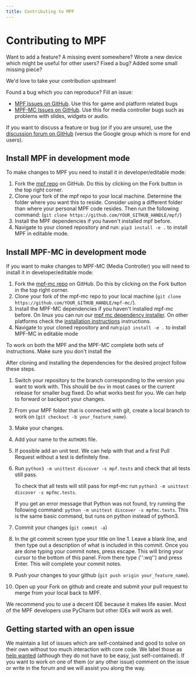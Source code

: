 ```yaml
---
title: Contributing to MPF
---
```


# Contributing to MPF

Want to add a feature? A missing event somewhere? Wrote a new device
which might be useful for other users? Fixed a bug? Added some small
missing piece?

We'd love to take your contribution upstream!

Found a bug which you can reproduce? Fill an issue:

* [MPF Issues on GitHub](https://github.com/missionpinball/mpf/issues). Use this for game and platform related bugs
* [MPF-MC Issues on GitHub](https://github.com/missionpinball/mpf-mc/issues). Use this for media controller bugs such as problems with slides, widgets or audio.

If you want to discuss a feature or bug (or if you are unsure), use the
[discussion forum on GitHub](https://github.com/orgs/missionpinball/discussions)
(versus the Google group which is more for end users).

## Install MPF in development mode

To make changes to MPF you need to install it in developer/editable
mode:

1.  Fork the [mpf repo](https://github.com/missionpinball/mpf/) on
    GitHub. Do this by clicking on the Fork button in the top right
    corner.
2.  Clone your fork of the mpf repo to your local machine. Determine the
    folder where you want this to reside. Consider using a different
    folder than where your personal MPF code resides. Then run the
    following command:
    (`git clone https://github.com/YOUR_GITHUB_HANDLE/mpf/`)
3.  Install the MPF dependencies if you haven't installed mpf before.
4.  Navigate to your cloned repository and run:
    `pip3 install -e .` to install MPF in editable mode.

## Install MPF-MC in development mode

If you want to make changes to MPF-MC (Media Controller) you will need
to install it in developer/editable mode:

1.  Fork the [mpf-mc repo](https://github.com/missionpinball/mpf-mc/) on
    GitHub. Do this by clicking on the Fork button in the top right
    corner.
2.  Clone your fork of the mpf-mc repo to your local machine
    (`git clone https://github.com/YOUR_GITHUB_HANDLE/mpf-mc/`).
3.  Install the MPF-MC dependencies if you haven't installed mpf-mc
    before. On linux you can run our [mpf mc dependency
    installer](https://raw.githubusercontent.com/missionpinball/mpf-debian-installer/dev/install-mc-dependencies).
    On other platforms check the
    [installation instructions](../install/index.md) instructions.
4.  Navigate to your cloned repository and run:`pip3 install -e .` to
    install MPF-MC in editable mode

To work on both the MPF and the MPF-MC complete both sets of
instructions. Make sure you don't install the

After cloning and installing the dependencies for the desired project
follow these steps.

1.  Switch your repository to the branch corresponding to the version
    you want to work with. This should be `dev` in most cases or the
    current release for smaller bug fixed. Do what works best for you.
    We can help to forward or backport your changes.

2.  From your MPF folder that is connected with git, create a local
    branch to work on (`git checkout -b your_feature_name`).

3.  Make your changes.

4.  Add your name to the `AUTHORS` file.

5.  If possible add an unit test. We can help with that and a first Pull
    Request without a test is definitely fine.

6.  Run `python3 -m unittest discover -s mpf.tests` and check that all
    tests still pass.

    To check that all tests will still pass for mpf-mc run
    `python3 -m unittest discover -s mpfmc.tests`.

    If you get an error message that Python was not found, try running
    the following command: `python -m unittest discover -s mpfmc.tests`.
    This is the same basic command, but runs on python instead of
    python3.

7.  Commit your changes (`git commit -a`)

8.  In the git commit screen type your title on line 1. Leave a blank
    line, and then type out a description of what is included in this
    commit. Once you are done typing your commit notes, press escape.
    This will bring your cursor to the bottom of this panel. From there
    type ('':wq'') and press Enter. This will complete your commit
    notes.

9.  Push your changes to your github
    (`git push origin your_feature_name`).

10. Open up your Fork on github and create and submit your pull request
    to merge from your local back to MPF.

We recommend you to use a decent IDE because it makes life easier. Most
of the MPF developers use PyCharm but other IDEs will work as well.

## Getting started with an open issue

We maintain a list of issues which are self-contained and good to solve
on their own without too much interaction with core code. We label those
as [help wanted](https://github.com/missionpinball/mpf/labels/help%20wanted)
(although they do not have to be easy, just self-contained). If you
want to work on one of them (or any other issue) comment on the issue or
write in the forum and we will assist you along the way.
